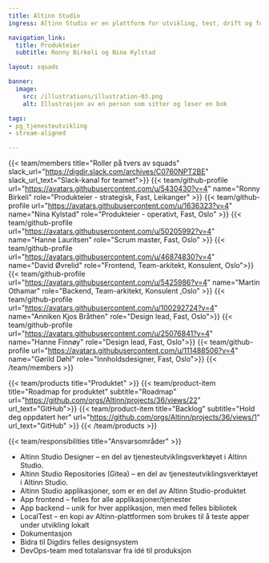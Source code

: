 ```yaml
---
title: Altinn Studio
ingress: Altinn Studio er en plattform for utvikling, test, drift og forvaltning av digitale tjenester i offentlig sektor. Vi er et stort produktteam, som er delt opp i mindre squads. Hver squad har ansvar for egne områder av produktet. Teamet som helhet har ansvar for hele verdikjeden i Altinn Studio, fra utviklingsverktøy til det som møter sluttbruker når de fyller ut et skjema fra start til slutt.

navigation_link:
  title: Produkteier
  subtitle: Ronny Birkeli og Nina Kylstad

layout: squads

banner:
  image:
    src: /illustrations/illustration-03.png
    alt: Illustrasjon av en person som sitter og leser en bok

tags:
- pg_tjenesteutvikling
- stream-aligned

---
```


{{< team/members title="Roller på tvers av squads" slack_url="https://digdir.slack.com/archives/C0760NPT2BE" slack_url_text="Slack-kanal for teamet">}}
{{< team/github-profile url="https://avatars.githubusercontent.com/u/5430430?v=4" name="Ronny Birkeli" role="Produkteier - strategisk, Fast, Leikanger" >}}
{{< team/github-profile url="https://avatars.githubusercontent.com/u/1636323?v=4" name="Nina Kylstad" role="Produkteier - operativt, Fast, Oslo" >}}
{{< team/github-profile url="https://avatars.githubusercontent.com/u/50205992?v=4" name="Hanne Lauritsen" role="Scrum master, Fast,  Oslo" >}}
{{< team/github-profile url="https://avatars.githubusercontent.com/u/46874830?v=4" name="David Øvrelid" role="Frontend, Team-arkitekt, Konsulent, Oslo">}}{{< team/github-profile url="https://avatars.githubusercontent.com/u/5425986?v=4" name="Martin Othamar" role="Backend, Team-arkitekt, Konsulent ,Oslo" >}}
{{< team/github-profile url="https://avatars.githubusercontent.com/u/100292724?v=4" name="Anniken Kjos Bråthen" role="Design lead, Fast, Oslo">}}
{{< team/github-profile url="https://avatars.githubusercontent.com/u/25076841?v=4" name="Hanne Finnøy" role="Design lead, Fast, Oslo">}}
{{< team/github-profile url="https://avatars.githubusercontent.com/u/111488506?v=4" name="Gørild Døhl" role="Innholdsdesigner, Fast, Oslo">}}
{{< /team/members >}}


{{< team/products title="Produktet" >}}
{{< team/product-item title="Roadmap for produktet" subtitle="Roadmap" url="https://github.com/orgs/Altinn/projects/36/views/22" url_text="GitHub">}}
{{< team/product-item title="Backlog" subtitle="Hold deg oppdatert her" url="https://github.com/orgs/Altinn/projects/36/views/1" url_text="GitHub" >}}
{{< /team/products >}}

{{< team/responsibilities title="Ansvarsområder" >}}

- Altinn Studio Designer – en del av tjenesteutviklingsverktøyet i Altinn Studio.
- Altinn Studio Repositories (Gitea) – en del av tjenesteutviklingsverktøyet i Altinn Studio.
- Altinn Studio applikasjoner, som er en del av Altinn Studio-produktet
- App frontend – felles for alle applikasjoner/tjenester
- App backend – unik for hver applikasjon, men med felles bibliotek
- LocalTest – en kopi av Altinn-plattformen som brukes til å teste apper under utvikling lokalt
- Dokumentasjon
- Bidra til Digdirs felles designsystem
- DevOps-team med totalansvar fra idé til produksjon
